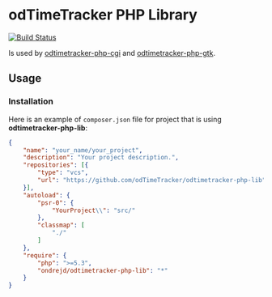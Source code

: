 # odTimeTracker PHP Library

[![Build Status](https://travis-ci.org/ondrejd//odtimetracker-php-lib.svg)](https://travis-ci.org/ondrejd/odtimetracker-php-lib)

Is used by [odtimetracker-php-cgi](https://github.com/odTimeTracker/odtimetracker-php-cgi) and [odtimetracker-php-gtk](https://github.com/odTimeTracker/odtimetracker-php-gtk).

## Usage

### Installation

Here is an example of `composer.json` file for project that is using __odtimetracker-php-lib__:

```json
{
    "name": "your_name/your_project",
    "description": "Your project description.",
    "repositories": [{
        "type": "vcs",
        "url": "https://github.com/odTimeTracker/odtimetracker-php-lib"
    }],
    "autoload": {
        "psr-0": {
            "YourProject\\": "src/"
        },
        "classmap": [
            "./"
        ]
    },
    "require": {
        "php": ">=5.3",
        "ondrejd/odtimetracker-php-lib": "*"
    }
}
```

